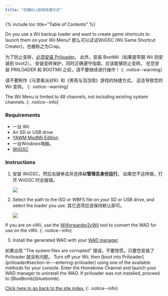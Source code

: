 ```yaml
---
title: "创建Wii游戏快捷方式"
---
```


{% include toc title="Table of Contents" %}

Do you use a Wii backup loader and want to create game shortcuts to launch them on your Wii Menu? 那么可以试试WiiGSC (Wii Game Shortcut Creator)，也被称之为Crap。

为了防止变砖，[必须安装 Priiloader](/priiloader)。 此外，安装 BootMii（如果是早期 Wii 则安装到 boot2）。 安装变砖保护，同时正确遵守指南，应该能够防止变砖。 在您安装 PRIILOADER 和 BOOTMII 之前，请不要继续进行操作！
{: .notice--warning}

请不要制作《马里奥派对9》和《男孩与泡泡怪》游戏的快捷方式。 这会导致您的 Wii 变砖。
{: .notice--warning}

The Wii Menu is limited to 48 channels, not including existing system channels.
{: .notice--info}

### Requirements

* 一台 Wii
* An SD or USB drive
* [YAWM ModMii Edition](yawmme)
* 一台Windows电脑。
* [WiiGSC](https://wiidatabase.de/downloads/pc-tools/wiigsc-ehemals-crap/)

### Instructions

1. 安装 WiiGSC，然后右键单击并选择**以管理员身份运行**。 如果您不这样做，打开 WiiGSC 时会报错。

    ![](/images/desktop-apps/wiigsc/wiigsc-home.png)

2. Select the path to the ISO or WBFS file on your SD or USB drive, and select the loader you use. 其它选项应该保持默认即可。

    ![](/images/desktop-apps/wiigsc/wiigsc-selection.png)

If you are on vWii, use the [Wiiforwarder2vWii](https://gbatemp.net/download/wiiforwarder2vwii-wii-forwarder-to-vwii-wii-u-forwarder-converter-beta-version.37254/) tool to convert the WAD for use on the vWii.
{: .notice--info}

3. Install the generated WAD with your [WAD manager](yawmme).

<div class="notice--info">
如果出现 "The system files are corrupted" 错误，不要惊慌，只要您安装了 Priiloader 就没有问题。 Turn off your Wii, then [boot into Priiloader](priiloader#section-iii---entering-priiloader) using one of the available methods for your console. Enter the Homebrew Channel and launch your WAD manager to uninstall the WAD. If priiloader was not installed, proceed to [BlueBomb](bluebomb).
</div>

[Click here to go back to the site index.](site-navigation)
{: .notice--info}
